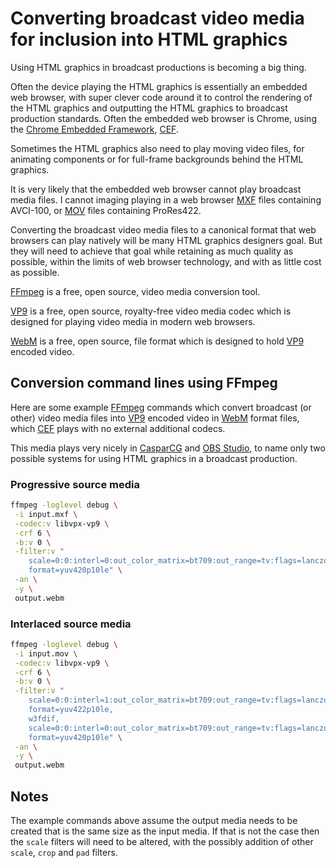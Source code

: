 # Converting broadcast video media for inclusion into HTML graphics

Using HTML graphics in broadcast productions is becoming a big thing.

Often the device playing the HTML graphics is essentially an embedded web browser, with super clever code around it to control the rendering of the HTML graphics and outputting the HTML graphics to broadcast production standards. Often the embedded web browser is Chrome, using the [Chrome Embedded Framework](https://en.wikipedia.org/wiki/Chromium_Embedded_Framework), [CEF](https://en.wikipedia.org/wiki/Chromium_Embedded_Framework).

Sometimes the HTML graphics also need to play moving video files, for animating components or for full-frame backgrounds behind the HTML graphics.

It is very likely that the embedded web browser cannot play broadcast media files. I cannot imaging playing in a web browser [MXF](/media/containers#mxf) files containing AVCI-100, or [MOV](/media/containers#quicktime-mov) files containing ProRes422.

Converting the broadcast video media files to a canonical format that web browsers can play natively will be many HTML graphics designers goal. But they will need to achieve that goal while retaining as much quality as possible, within the limits of web browser technology, and with as little cost as possible.

[FFmpeg](https://en.wikipedia.org/wiki/FFmpeg) is a free, open source, video media conversion tool.

[VP9](/media/codecs#vp9) is a free, open source, royalty-free video media codec which is designed for playing video media in modern web browsers.

[WebM](/media/containers#webm) is a free, open source, file format which is designed to hold [VP9](https://en.wikipedia.org/wiki/VP9) encoded video.

## Conversion command lines using FFmpeg

Here are some example [FFmpeg](/FFmpeg) commands which convert broadcast (or other) video media files into [VP9](/media/codecs#vp9) encoded video in [WebM](/media/containers#webm) format files, which [CEF](https://en.wikipedia.org/wiki/Chromium_Embedded_Framework) plays with no external additional codecs.

This media plays very nicely in [CasparCG](https://casparcg.com/) and [OBS Studio](https://obsproject.com/), to name only two possible systems for using HTML graphics in a broadcast production.

### Progressive source media

```bash
ffmpeg -loglevel debug \
 -i input.mxf \
 -codec:v libvpx-vp9 \
 -crf 6 \
 -b:v 0 \
 -filter:v "
    scale=0:0:interl=0:out_color_matrix=bt709:out_range=tv:flags=lanczos,
    format=yuv420p10le" \
 -an \
 -y \
 output.webm
```

### Interlaced source media

```bash
ffmpeg -loglevel debug \
 -i input.mov \
 -codec:v libvpx-vp9 \
 -crf 6 \
 -b:v 0 \
 -filter:v "
    scale=0:0:interl=1:out_color_matrix=bt709:out_range=tv:flags=lanczos,
    format=yuv422p10le,
    w3fdif,
    scale=0:0:interl=0:out_color_matrix=bt709:out_range=tv:flags=lanczos,
    format=yuv420p10le" \
 -an \
 -y \
 output.webm
```

## Notes

The example commands above assume the output media needs to be created that is the same size as the input media. If that is not the case then the `scale` filters will need to be altered, with the possibly addition of other `scale`, `crop` and `pad` filters.
